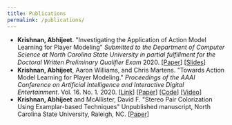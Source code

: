 ```yaml
---
title: Publications
permalink: /publications/
---
```


- **Krishnan, Abhijeet**. "Investigating the Application of Action Model Learning for Player Modeling" *Submitted to the Department of Computer Science at North Carolina State University in partial fulfillment for the Doctoral Written Preliminary Qualiﬁer Exam* 2020. [[Paper](/assets/docs/Written_Prelim_Paper.pdf)] [[Slides](assets/docs/Written_Prelim_Presentation.pdf)]
- **Krishnan, Abhijeet**, Aaron Williams, and Chris Martens. "Towards Action Model Learning for Player Modeling." *Proceedings of the AAAI Conference on Artificial Intelligence and Interactive Digital Entertainment*. Vol. 16. No. 1. 2020. [[Link](https://www.aaai.org/ojs/index.php/AIIDE/article/view/7436)] [[Paper](/assets/docs/AML_for_Player_Modeling.pdf)] [[Code](https://github.com/AbhijeetKrishnan/aml-for-player-modeling)] [[Video](https://youtu.be/N2rfOBfT-ZE)]
- **Krishnan, Abhijeet** and McAllister, David F. "Stereo Pair Colorization Using Examplar-based Techniques" Unpublished manuscript, North Carolina State University, Raleigh, NC. [[Paper](/assets/docs/Stereo_Pair_Colorization.pdf)]